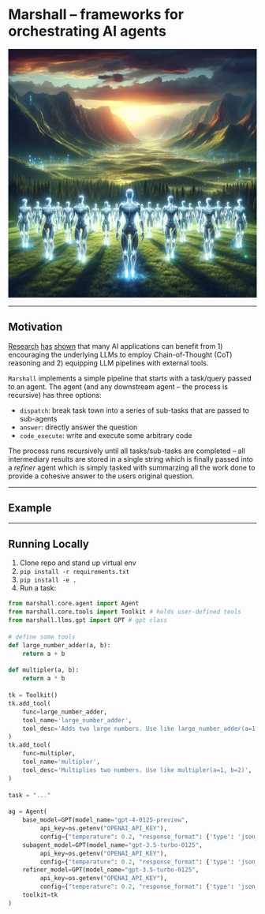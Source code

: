 # Marshall – frameworks for orchestrating AI agents 

![Marshall](marshall/assets/marshall_dalle.png) 

-------- 

## Motivation

[Research](https://arxiv.org/abs/2201.11903) [has](https://arxiv.org/abs/2402.05120) [shown](https://arxiv.org/abs/2309.07864) that many AI applications can benefit from 1) encouraging the underlying LLMs to employ Chain-of-Thought (CoT) reasoning and 2) equipping LLM pipelines with external tools. 

`Marshall` implements a simple pipeline that starts with a task/query passed to an agent. The agent (and any downstream agent – the process is recursive) has three options:

- `dispatch`: break task town into a series of sub-tasks that are passed to sub-agents
- `answer`: directly answer the question 
- `code_execute`: write and execute some arbitrary code

The process runs recursively until all tasks/sub-tasks are completed – all intermediary results are stored in a single string which is finally passed into a *refiner* agent which is simply tasked with summarzing all the work done to provide a cohesive answer to the users original question. 

------- 

## Example



------ 

## Running Locally 


1. Clone repo and stand up virtual env 
2. `pip install -r requirements.txt` 
3. `pip install -e .` 
4. Run a task:  

```python
from marshall.core.agent import Agent 
from marshall.core.tools import Toolkit # holds user-defined tools 
from marshall.llms.gpt import GPT # gpt class  

# define some tools 
def large_number_adder(a, b):
    return a + b  

def multipler(a, b):
    return a * b 

tk = Toolkit() 
tk.add_tool(
    func=large_number_adder,
    tool_name='large_number_adder',
    tool_desc='Adds two large numbers. Use like large_number_adder(a=1, b=2)',
) 
tk.add_tool(
    func=multipler,
    tool_name='multipler',
    tool_desc='Multiplies two numbers. Use like multipler(a=1, b=2)',
)

task = "..."  

ag = Agent(
    base_model=GPT(model_name="gpt-4-0125-preview", 
         api_key=os.getenv("OPENAI_API_KEY"), 
         config={"temperature": 0.2, "response_format": {'type': 'json_object'}}), 
    subagent_model=GPT(model_name="gpt-3.5-turbo-0125", 
         api_key=os.getenv("OPENAI_API_KEY"), 
         config={"temperature": 0.2, "response_format": {'type': 'json_object'}}), 
    refiner_model=GPT(model_name="gpt-3.5-turbo-0125", 
         api_key=os.getenv("OPENAI_API_KEY"), 
         config={"temperature": 0.2, "response_format": {'type': 'json_object'}}), 
    toolkit=tk
) 
```



